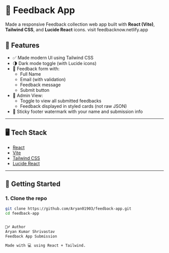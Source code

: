 # 📝 Feedback App
Made a responsive Feedback collection web app built with **React (Vite)**, **Tailwind CSS**, and **Lucide React** icons.
visit feedbacknow.netlify.app


## 🔧 Features

- ✅ Made modern UI using Tailwind CSS
- 🌗 Dark mode toggle (with Lucide icons)
- 📨 Feedback form with:
  - Full Name
  - Email (with validation)
  - Feedback message
  - Submit button
- 🔐 Admin View:
  - Toggle to view all submitted feedbacks
  - Feedback displayed in styled cards (not raw JSON)
- 📌 Sticky footer watermark with your name and submission info

---

## 🖥️ Tech Stack

- [React](https://react.dev/)
- [Vite](https://vitejs.dev/)
- [Tailwind CSS](https://tailwindcss.com/)
- [Lucide React](https://lucide.dev/)

---

## 🚀 Getting Started

### 1. Clone the repo

```bash
git clone https://github.com/Aryan01903/feedback-app.git
cd feedback-app


🙋‍♂️ Author
Aryan Kumar Shrivastav
Feedback App Submission

Made with 💻 using React + Tailwind.
